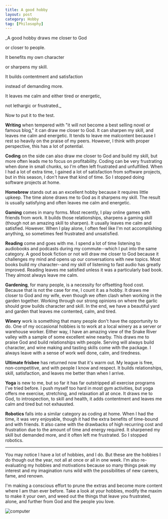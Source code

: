 ```yaml
---
title: A good hobby
layout: post
category: Hobby
tag: [Philosophy]
---
```

_A good hobby draws me closer to God
  
or closer to people.
  
It benefits my own character
  
or sharpens my skill.
  
It builds contentment and satisfaction
  
instead of demanding more.
  
It leaves me calm and either tired or energetic,
  
not lethargic or frustrated._

Now to put it to the test.

**Writing** when tempered with "it will not become a best selling novel or famous blog," it can draw me closer to God. It can sharpen my skill, and leaves me calm and energetic. It tends to leave me malcontent because I rest so heavily on the praise of my peers. However, I think with proper perspective, this has a lot of potential.

**Coding** on the side can also draw me closer to God and build my skill, but more often leads me to focus on profitability. Coding can be very frustrating when done in small chunks, so I'm often left frustrated and unfulfilled. When I had a lot of extra time, I gained a lot of satisfaction from software projects, but in this season, I don't have that kind of time. So I stopped doing software projects at home.

**Homebrew** stands out as an excellent hobby because it requires little upkeep. The time alone draws me to God as it sharpens my skill. The result is usually satisfying and often leaves me calm and energetic.

**Gaming** comes in many forms. Most recently, I play online games with friends from work. It builds those relationships, sharpens a gaming skill (though not an amazing skill to sharpen). It usually leaves me calm and satisfied. However. When I play alone, I often feel like I'm not accomplishing anything, so sometimes feel frustrated and unsatisfied.

**Reading** come and goes with me. I spend a lot of time listening to audiobooks and podcasts during my commute--which I put into the same category. A good book fiction or not will draw me closer to God because it challenges my mind and opens up our conversations with new topics. Most books build my character--and my skill of listening to fast audio has greatly improved. Reading leaves me satisfied unless it was a particularly bad book. They almost always leave me calm.

**Gardening**, for many people, is a necessity for offsetting food cost. Because that is not the case for me, I count it as a hobby. It draws me closer to God and my wife, even though we often clash when working in the garden together. Working through our strong opinions on where the garlic should grow builds character and skill. In the end, we have a beautiful yard and garden that leaves me contented, calm, and tired.

**Winery** work is something that many people don't have the opportunity to do. One of my occasional hobbies is to work at a local winery as a server or warehouse worker. Either way, I have an amazing view of the Snake River valley with a sample of some excellent wine nearby. This draws me to praise God and build relationships with people. Serving will always build character, and wine making and tasting skills come with the package. I always leave with a sense of work well done, calm, and tiredness.

**Ultimate frisbee** has returned now that it's warm out. My league is free, non-competitive, and with people I know and respect. It builds relationships, skill, satisfaction, and leaves me better than when I arrive.

**Yoga** is new to me, but so far it has far outstripped all exercise programs I've tried before. I push myself too hard in most gym activities, but yoga offers me exercise, stretching, and relaxation all at once. It draws me to God, to introspection, to skill and health, it adds contentment and leaves me calm and tired but not exhausted.

**Robotics** falls into a similar category as coding at home. When I had the time, it was very enjoyable, though it had the extra benefits of time-bound and with friends. It also came with the drawbacks of high recurring cost and frustration due to the amount of time and energy required. It sharpened my skill but demanded more, and it often left me frustrated. So I stopped robotics.

* * *

You may notice I have a lot of hobbies, and I do. But these are the hobbies I do though out the year, not all at once or all in one week. I'm also re-evaluating my hobbies and motivations because so many things peak my interest and my imagination runs wild with the possibilities of new careers, fame, and renown.

I'm making a conscious effort to prune the extras and become more content where I am than ever before. Take a look at your hobbies, modify the maxim to make it your own, and weed out the things that leave you frustrated, alone, and further from God and the people you love.

![computer](/content/images/2016/05/20160424_165052-1.jpg)